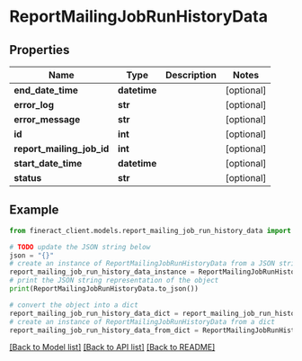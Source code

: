 # ReportMailingJobRunHistoryData


## Properties

Name | Type | Description | Notes
------------ | ------------- | ------------- | -------------
**end_date_time** | **datetime** |  | [optional] 
**error_log** | **str** |  | [optional] 
**error_message** | **str** |  | [optional] 
**id** | **int** |  | [optional] 
**report_mailing_job_id** | **int** |  | [optional] 
**start_date_time** | **datetime** |  | [optional] 
**status** | **str** |  | [optional] 

## Example

```python
from fineract_client.models.report_mailing_job_run_history_data import ReportMailingJobRunHistoryData

# TODO update the JSON string below
json = "{}"
# create an instance of ReportMailingJobRunHistoryData from a JSON string
report_mailing_job_run_history_data_instance = ReportMailingJobRunHistoryData.from_json(json)
# print the JSON string representation of the object
print(ReportMailingJobRunHistoryData.to_json())

# convert the object into a dict
report_mailing_job_run_history_data_dict = report_mailing_job_run_history_data_instance.to_dict()
# create an instance of ReportMailingJobRunHistoryData from a dict
report_mailing_job_run_history_data_from_dict = ReportMailingJobRunHistoryData.from_dict(report_mailing_job_run_history_data_dict)
```
[[Back to Model list]](../README.md#documentation-for-models) [[Back to API list]](../README.md#documentation-for-api-endpoints) [[Back to README]](../README.md)



